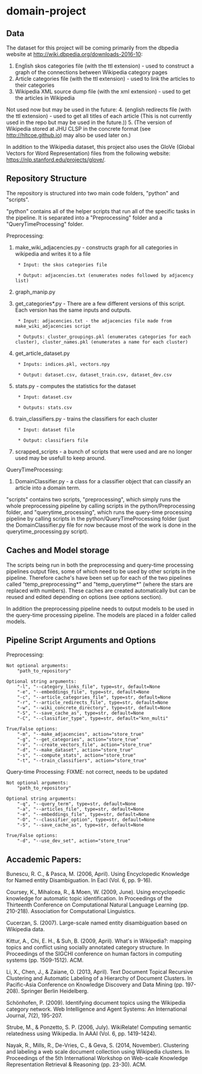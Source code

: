 # domain-project
## Data

The dataset for this project will be coming primarily from the dbpedia website at http://wiki.dbpedia.org/downloads-2016-10:

1. English skos categories file (with the ttl extension) - used to construct a graph of the connections between Wikipedia category pages
2. Article categories file (with the ttl extension) - used to link the articles to their categories
3. Wikipedia XML source dump file (with the xml extension) - used to get the articles in Wikipedia

Not used now but may be used in the future:
4. (english redirects file (with the ttl extension) - used to get all titles of each article (This is not currently used in the repo but may be used in the future.))
5. (The version of Wikipedia stored at JHU CLSP in the concrete format (see http://hltcoe.github.io) may also be used later on.)

In addition to the Wikipedia dataset, this project also uses the GloVe (Global Vectors for Word Representation) files from the following website: https://nlp.stanford.edu/projects/glove/.

## Repository Structure

The repository is structured into two main code folders, "python" and "scripts".

"python" contains all of the helper scripts that run all of the specific tasks in the pipeline.  It is separated into a "Preprocessing" folder and a "QueryTimeProcessing" folder.

Preprocessing:
1. make_wiki_adjacencies.py - constructs graph for all categories in wikipedia and writes it to a file

		* Input: the skos categories file

		* Output: adjacencies.txt (enumerates nodes followed by adjacency list)

2. graph_manip.py

3. get_categories*.py - There are a few different versions of this script.  Each version has the same inputs and outputs.

		* Input: adjacencies.txt - the adjacencies file made from make_wiki_adjacencies script

		* Outputs: cluster_groupings.pkl (enumerates categories for each cluster), cluster_names.pkl (enumerates a name for each cluster)

4. get_article_dataset.py

		* Inputs: indices.pkl, vectors.npy

		* Output: dataset.csv, dataset_train.csv, dataset_dev.csv

5. stats.py - computes the statistics for the dataset

		* Input: dataset.csv

		* Outputs: stats.csv

6. train_classifiers.py - trains the classifiers for each cluster

		* Input: dataset file

		* Output: classifiers file

7. scrapped_scripts - a bunch of scripts that were used and are no longer used may be usefull to keep around.

QueryTimeProcessing:
1. DomainClassifier.py - a class for a classifier object that can classify an article into a domain term.

"scripts" contains two scripts, "preprocessing", which simply runs the whole preprocessing pipeline by calling scripts in the python/Preprocessing folder, and "querytime_processing", which runs the query-time processing pipeline by calling scripts in the python/QueryTimeProcessing folder (just the DomainClassifier.py file for now because most of the work is done in the querytime_processing.py script).

## Caches and Model storage

The scripts being run in both the preprocessing and query-time processing pipelines output files, some of which need to be used by other scripts in the pipeline.  Therefore cache's have been set up for each of the two pipelines called "temp_preprocessing*" and "temp_querytime*" (where the stars are replaced with numbers).  These caches are created automatically but can be reused and edited depending on options (see options section).

In addition the preprocessing pipeline needs to output models to be used in the query-time processing pipeline.  The models are placed in a folder called models.

## Pipeline Script Arguments and Options

Preprocessing:

	Not optional arguments:
		"path_to_repository"

	Optional string arguments:
		"-l", "--category_links_file", type=str, default=None
		"-e", "--embeddings_file", type=str, default=None
		"-c", "--article_categories_file", type=str, default=None
		"-r", "--article_redirects_file", type=str, default=None
		"-w", "--wiki_concrete_directory", type=str, default=None
		"-S", "--save_cache_as", type=str, default=None
		"-C", "--classifier_type", type=str, default="knn_multi"

	True/False options:
		"-m", "--make_adjacencies", action="store_true"
		"-g", "--get_categories", action="store_true"
		"-v", "--create_vectors_file", action="store_true"
		"-d", "--make_dataset", action="store_true"
		"-s", "--compute_stats", action="store_true"
		"-t", "--train_classifiers", action="store_true"

Query-time Processing:
FIXME: not correct, needs to be updated

	Not optional arguments:
		"path_to_repository"

	Optional string arguments:
		"-q", "--query_term", type=str, default=None
		"-a", "--articles_file", type=str, default=None
		"-e", "--embeddings_file", type=str, default=None
		"-O", "--classifier_option", type=str, default=None
		"-S", "--save_cache_as", type=str, default=None

	True/False options:
		"-d", "--use_dev_set", action="store_true"

## Accademic Papers:

Bunescu, R. C., & Pasca, M. (2006, April). Using Encyclopedic Knowledge for Named entity Disambiguation. In Eacl (Vol. 6, pp. 9-16).

Coursey, K., Mihalcea, R., & Moen, W. (2009, June). Using encyclopedic knowledge for automatic topic identification. In Proceedings of the Thirteenth Conference on Computational Natural Language Learning (pp. 210-218). Association for Computational Linguistics.

Cucerzan, S. (2007). Large-scale named entity disambiguation based on Wikipedia data.

Kittur, A., Chi, E. H., & Suh, B. (2009, April). What's in Wikipedia?: mapping topics and conflict using socially annotated category structure. In Proceedings of the SIGCHI conference on human factors in computing systems (pp. 1509-1512). ACM.

Li, X., Chen, J., & Zaiane, O. (2013, April). Text Document Topical Recursive Clustering and Automatic Labeling of a Hierarchy of Document Clusters. In Pacific-Asia Conference on Knowledge Discovery and Data Mining (pp. 197-208). Springer Berlin Heidelberg.

Schönhofen, P. (2009). Identifying document topics using the Wikipedia category network. Web Intelligence and Agent Systems: An International Journal, 7(2), 195-207.

Strube, M., & Ponzetto, S. P. (2006, July). WikiRelate! Computing semantic relatedness using Wikipedia. In AAAI (Vol. 6, pp. 1419-1424).

Nayak, R., Mills, R., De-Vries, C., & Geva, S. (2014, November). Clustering and labeling a web scale document collection using Wikipedia clusters. In Proceedings of the 5th International Workshop on Web-scale Knowledge Representation Retrieval & Reasoning (pp. 23-30). ACM.
